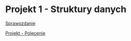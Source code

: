 # Projekt 1 - Struktury danych
[Sprawozdanie](https://www.overleaf.com/7376841544jzyyygsjcdcr#164641)

[Projekt - Polecenie](https://kam.pwr.edu.pl/piotr-p-nowakpwr-edu-pl/files//Materia%C5%82y/Struktury%20Danych/Do%20pokazania/Projekt%201.pdf)
